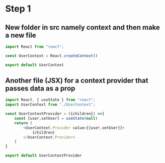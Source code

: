 # Step 1

## New folder in src namely context and then make a new file

```js
import React from "react";

const UserContext = React.createContext()

export default UserContext
```

## Another file (JSX) for a context provider that passes data as a prop
```js
import React, { useState } from "react";
import UserContext from "./UserContext";

const UserContextProvider = ({children}) =>{
    const [user,setUser] = useState(null)
    return (
        <UserContext.Provider value={{user,setUser}}>
            {children}
        </UserContext.Provider>
    )
}

export default UserContextProvider
 ```